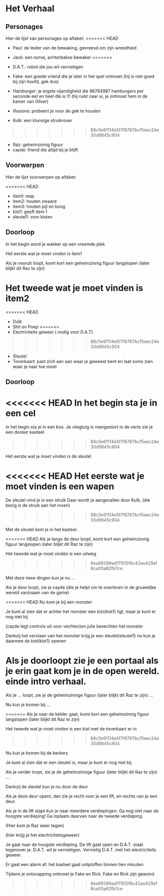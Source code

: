 # Het Verhaal

## Personages

Hier de lijst van personages op alfabet:
<<<<<<< HEAD

 * Paul: de leider van de bewaking, gevreesd om zijn wreedheid
 * Jack: een norse, achterbakse bewaker
=======
 
 * D.A.T.: robot die jou wil vernietigen
 * Fake: een goede vriend die je later in het spel 
   ontmoet (hij is niet goed bij zijn hoofd, gek dus)
 * Hamburger: je ergste vijandigheid die 86784987 hamburgers per seconde eet 
   en heel dik is !!! (hij ruikt naar ui, je ontmoet hem in de kamer van Oliver)
 * Illusions: probeert je voor de gek te houden
 * Kulk: een klunsige struikrover
>>>>>>> 88c5e91114e5f7f6767bcf5eec24e30d9845c904
 * Raz: geheimzinnig figuur
 * cayde: friend die altijd bij je blijft 
## Voorwerpen

Hier de lijst voorwerpen op alfabet:

<<<<<<< HEAD
 * item1: map
 * item2: houten zwaard
 * item3: houten pijl en boog
 * kist1: geeft item 1
 * sleutel1: voor kisten
## Doorloop

In het begin word je wakker op een vreemde plek

Het eerste wat je moet vinden is item1

Als je vooruit loopt, komt kort een geheimzinnig figuur langslopen (later blijkt
dit Raz te zijn)

Het tweede wat je moet vinden is item2
=======
<<<<<<< HEAD
 * Dolk
 * Shit en Poep
=======
 * Electriciteits geweer ( nodig voor D.A.T)
>>>>>>> 88c5e91114e5f7f6767bcf5eec24e30d9845c904
 * Sleutel
 * Toverkaart: past zich aan aan waar je geweest bent en laat soms zien waar je naar toe moet

## Doorloop

<<<<<<< HEAD
In het begin sta je in een cel
=======
In het begin sta je in een bos.
Je vliegtuig is neergestort in de verte zie je een donker kasteel.
>>>>>>> 88c5e91114e5f7f6767bcf5eec24e30d9845c904

Het eerste wat je moet vinden is de sleutel

<<<<<<< HEAD
Het eerste wat je moet vinden is een wapen
=======
De sleutel vind je in een struik
Daar wordt je aangevallen door Kulk, (die bezig is de struik aan het roven)
>>>>>>> 88c5e91114e5f7f6767bcf5eec24e30d9845c904

Met de sleutel kom je in het kasteel.

<<<<<<< HEAD
Als je langs de deur loopt, komt kort een geheimzinnig figuur langslopen (later blijkt
dit Raz te zijn)

Het tweede wat je moet vinden is een uitweg


>>>>>>> 6ea99399ad17505f6c42ae429ef8ca00a82fb7ce

Met deze twee dingen kun je nu ...

Als je door loopt, zie je cayde (die je helpt om te overleven in de gruwelijke wereld van(naam van de game)

<<<<<<< HEAD
Nu kom je bij een monster

Je kunt al zien dat er achter het monster een kist(kist1) ligt, maar je kunt er nog niet bij

(cayde legt controls uit voor vechten)en julie bevechten het monster

Dankzij het verslaan van het monster krijg je een sleutel(sleutel1) nu kun je daarmee de kist(kist1) openen

Als je doorloopt zie je een portaal als je erin gaat kom je in de open wereld. einde intro verhaal. 
=======
Als je ... loopt, zie je de geheimzinnige figuur (later blijkt
dit Raz te zijn) ...


Nu kun je komen bij ...


=======
Als je naar de kelder gaat, komt kort een geheimzinnig figuur langslopen (later blijkt
dit Raz te zijn)

Het tweede wat je moet vinden is een kist met de toverkaart er in
>>>>>>> 88c5e91114e5f7f6767bcf5eec24e30d9845c904

Nu kun je komen bij de kerkers

Je kunt al zien dat er een sleutel is, maar je kunt er nog niet bij.

Als je verder loopt, zie je de geheimzinnige figuur (later blijkt
dit Raz te zijn) ...

Dankzij de sleutel kun je nu door de deur

Als je deze deur opent, dan zie je recht voor je een lift, 
en rechts van je een deur.

Als je in de lift stapt kun je naar meerdere verdiepingen.
Ga nog niet naar de hoogste verdieping!
Ga inplaats daarvan naar de tweede verdieping.

(Hier kom je Raz weer tegen)

(hier krijg je het electriciteitsgeweer)

Je gaat naar de hoogste verdieping. 
De lift gaat open en D.A.T. staat tegenover je.
D.A.T. wil je vernietigen.
Vernietig D.A.T. met het electriciteits geweer.

Er gaat een alarm af: het kasteel gaat ontploffen binnen tien minuten.

Tijdens je ontsnapping ontmoet je Fake en Rick.
Fake en Rick zijn gewond. 
>>>>>>> 6ea99399ad17505f6c42ae429ef8ca00a82fb7ce
